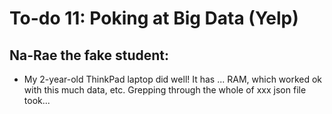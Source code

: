# To-do 11: Poking at Big Data (Yelp)

## Na-Rae the fake student:
- My 2-year-old ThinkPad laptop did well! It has ... RAM, which worked ok with this much data, etc. Grepping through the whole of xxx json file took... 
